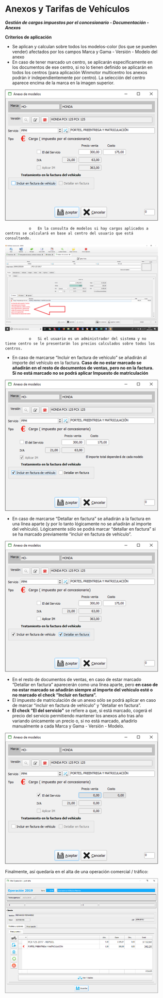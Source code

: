 # Anexos y Tarifas de Vehículos


  
_**Gestión de cargos impuestos por el concesionario - Documentación - Anexos**_

**Criterios de aplicación**

* Se aplican y calculan sobre todos los modelos-color \(los que se pueden vender\) afectados por los campos Marca y Gama - Versión - Modelo del anexo 
* En caso de tener marcado un centro, se aplicarán específicamente en los documentos de ese centro, si no lo tienen definido se aplicarán en todos los centros \(para aplicación Winmotor multicentro los anexos podrán ir independientemente por centro\). La selección del centro aparece encima de la marca en la imagen superior.

![](../../../.gitbook/assets/image%20%28258%29.png)

               o   En la consulta de modelos si hay cargos aplicados a centros se calculará en base al centro del usuario que está consultando.

![](../../../.gitbook/assets/image%20%28277%29%20%281%29.png)

               o   Si el usuario es un administrador del sistema y no tiene centro se le presentarán los precios calculados sobre todos los centros.

* En caso de marcarse “Incluir en factura de vehículo” se añadirán al importe del vehículo en la factura. **Caso de no estar marcado se añadirán en el resto de documentos de ventas, pero no en la factura. Si no está marcado no se podrá aplicar Impuesto de matriculación**

![](../../../.gitbook/assets/image%20%2856%29%20%283%29.png)

* En caso de marcarse “Detallar en factura” se añadirán a la factura en una línea aparte \(y por lo tanto lógicamente no se añadirán al importe del vehículo\). Lógicamente sólo se podrá marcar “detallar en factura” si se ha marcado previamente “incluir en factura de vehículo”.

![](../../../.gitbook/assets/image%20%28288%29%20%282%29.png)

* En el resto de documentos de ventas, en caso de estar marcado “Detallar en factura” aparecerán como una línea aparte, pero **en caso de no estar marcado se añadirán siempre al importe del vehículo esté o no marcado el check “Incluir en factura”.**
* El impuesto de matriculación de un anexo sólo se podrá aplicar en caso de marcar “incluir en factura de vehículo” y “detallar en factura”.
* **El check "El del servicio"** se refiere a que, si está marcado, cogerá el precio del servicio permitiendo mantener los anexos año tras año variando únicamente un precio o, si no está marcado, añadirlo manualmente a cada Marca y Gama - Versión - Modelo.

![](../../../.gitbook/assets/image%20%28308%29.png)

Finalmente, así quedaría en el alta de una operación comercial / tráfico:

![](../../../.gitbook/assets/image%20%28147%29.png)

